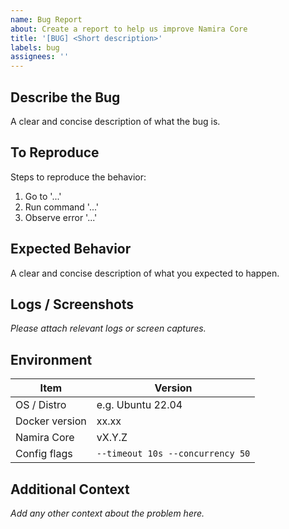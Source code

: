 ```yaml
---
name: Bug Report
about: Create a report to help us improve Namira Core
title: '[BUG] <Short description>'
labels: bug
assignees: ''
---
```


## Describe the Bug

A clear and concise description of what the bug is.

## To Reproduce

Steps to reproduce the behavior:
1. Go to '...'
2. Run command '...'
3. Observe error '...'

## Expected Behavior

A clear and concise description of what you expected to happen.

## Logs / Screenshots

_Please attach relevant logs or screen captures._

## Environment

| Item            | Version |
| --------------- | ------- |
| OS / Distro     | e.g. Ubuntu 22.04 |
| Docker version  | xx.xx |
| Namira Core     | vX.Y.Z |
| Config flags    | `--timeout 10s --concurrency 50` |

## Additional Context

_Add any other context about the problem here._
